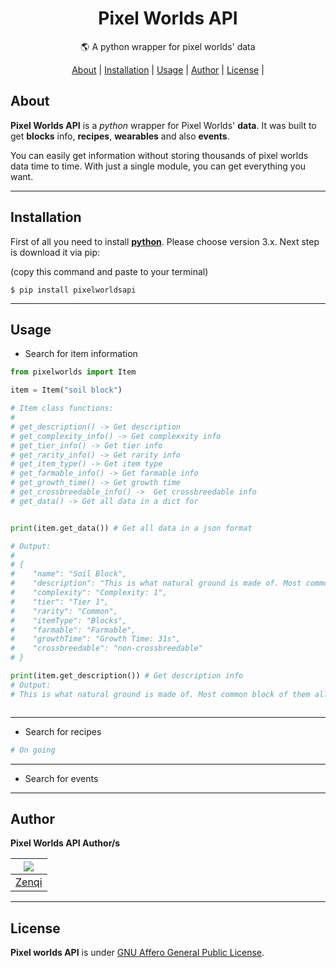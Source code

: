 <h1 align="center">
    Pixel Worlds API
</h1>
<p align="center">
    🌎 A python wrapper for pixel worlds' data
</p>
<p align="center">
    <a href="#">About</a> |
    <a href="#">Installation</a> |
    <a href="#">Usage</a> |
    <a href="#">Author</a> |
    <a href="#">License</a> |
</p>

## About

**Pixel Worlds API** is a *python* wrapper for Pixel Worlds' **data**. It was built to get **blocks** info, **recipes**, **wearables** and also **events**.

You can easily get information without storing thousands of pixel worlds data time to time. With just a single module, you can get everything you want.

---

## Installation

First of all you need to install [**python**](https://www.python.org/downloads/). Please choose version 3.x. Next step is download it via pip:

(copy this command and paste to your terminal)

```
$ pip install pixelworldsapi
```

---

## Usage

- Search for item information
  

```python
from pixelworlds import Item

item = Item("soil block")

# Item class functions:
#
# get_description() -> Get description
# get_complexity_info() -> Get complexxity info
# get_tier_info() -> Get tier info 
# get_rarity_info() -> Get rarity info
# get_item_type() -> Get item type 
# get_farmable_info() -> Get farmable info
# get_growth_time() -> Get growth time
# get_crossbreedable_info() ->  Get crossbreedable info
# get_data() -> Get all data in a dict for


print(item.get_data()) # Get all data in a json format

# Output:
#
# {
#    "name": "Soil Block",
#    "description": "This is what natural ground is made of. Most common block of them all.",    
#    "complexity": "Complexity: 1",
#    "tier": "Tier 1",
#    "rarity": "Common",
#    "itemType": "Blocks",
#    "farmable": "Farmable",
#    "growthTime": "Growth Time: 31s",
#    "crossbreedable": "non-crossbreedable"
# }

print(item.get_description()) # Get description info
# Output:
# This is what natural ground is made of. Most common block of them all.



```

---

- Search for recipes
  

```python
# On going
```

---

- Search for events
  

---

## Author

**Pixel Worlds API Author/s**

| ![](https://github.com/zenqii.png?size=50) |
| --- |
| [Zenqi](https://github.com/zenqii) |

---

## License

**Pixel worlds API** is under [GNU Affero General Public License](https://github.com/zenqii/pixelworldsapi/blob/main/LICENSE).

